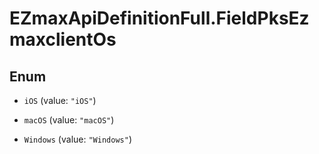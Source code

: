 # EZmaxApiDefinitionFull.FieldPksEzmaxclientOs

## Enum


* `iOS` (value: `"iOS"`)

* `macOS` (value: `"macOS"`)

* `Windows` (value: `"Windows"`)


